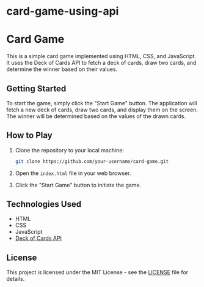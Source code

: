 # card-game-using-api
# Card Game

This is a simple card game implemented using HTML, CSS, and JavaScript. It uses the Deck of Cards API to fetch a deck of cards, draw two cards, and determine the winner based on their values.

## Getting Started

To start the game, simply click the "Start Game" button. The application will fetch a new deck of cards, draw two cards, and display them on the screen. The winner will be determined based on the values of the drawn cards.

## How to Play

1. Clone the repository to your local machine:

    ```bash
    git clone https://github.com/your-username/card-game.git
    ```

2. Open the `index.html` file in your web browser.

3. Click the "Start Game" button to initiate the game.

## Technologies Used

- HTML
- CSS
- JavaScript
- [Deck of Cards API](https://deckofcardsapi.com/)

## License

This project is licensed under the MIT License - see the [LICENSE](LICENSE) file for details.

